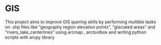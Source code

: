 # GIS

This project aims to improve GIS quering skills by performing multible tasks on .shp files like “geography region elevation points”, “glaciated areas” and “rivers_lake_centerlines”
using arcmap , arctoolbox and writing python scripts with arcpy library
